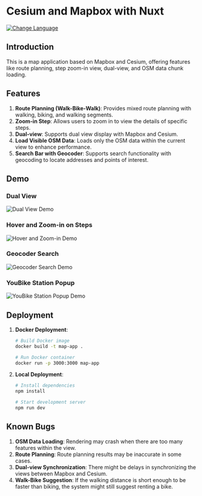 # Cesium and Mapbox with Nuxt

[![Change Language](https://img.shields.io/badge/Language-%E7%B9%81%E9%AB%94%E4%B8%AD%E6%96%87-blue)](READMEzh.md)

## Introduction

This is a map application based on Mapbox and Cesium, offering features like route planning, step zoom-in view, dual-view, and OSM data chunk loading.

## Features

1. **Route Planning (Walk-Bike-Walk)**: Provides mixed route planning with walking, biking, and walking segments.
2. **Zoom-in Step**: Allows users to zoom in to view the details of specific steps.
3. **Dual-view**: Supports dual view display with Mapbox and Cesium.
4. **Load Visible OSM Data**: Loads only the OSM data within the current view to enhance performance.
5. **Search Bar with Geocoder**: Supports search functionality with geocoding to locate addresses and points of interest.

## Demo

### Dual View
![Dual View Demo](dualview.gif)

### Hover and Zoom-in on Steps
![Hover and Zoom-in Demo](hoverandzoomin.gif)

### Geocoder Search
![Geocoder Search Demo](geocoder.gif)

### YouBike Station Popup
![YouBike Station Popup Demo](youbikepopup.gif)

## Deployment

1. **Docker Deployment**:
    ```bash
    # Build Docker image
    docker build -t map-app .
    
    # Run Docker container
    docker run -p 3000:3000 map-app
    ```
2. **Local Deployment**:
    ```bash
    # Install dependencies
    npm install
    
    # Start development server
    npm run dev
    ```

## Known Bugs

1. **OSM Data Loading**: Rendering may crash when there are too many features within the view.
2. **Route Planning**: Route planning results may be inaccurate in some cases.
3. **Dual-view Synchronization**: There might be delays in synchronizing the views between Mapbox and Cesium.
4. **Walk-Bike Suggestion**: If the walking distance is short enough to be faster than biking, the system might still suggest renting a bike.
